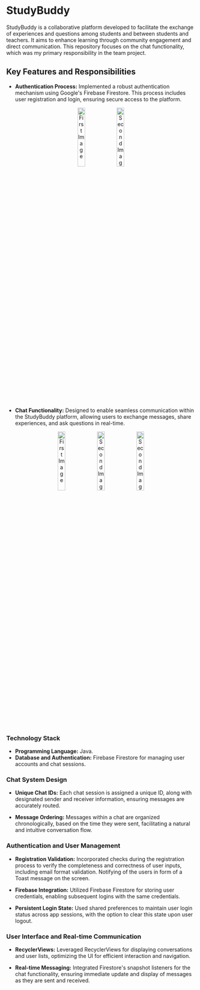 # StudyBuddy

StudyBuddy is a collaborative platform developed to facilitate the exchange of experiences and questions among students and between students and teachers. It aims to enhance learning through community engagement and direct communication. This repository focuses on the chat functionality, which was my primary responsibility in the team project.

## Key Features and Responsibilities

- **Authentication Process:** Implemented a robust authentication mechanism using Google's Firebase Firestore. This process includes user registration and login, ensuring secure access to the platform.

<p align="center">
  <img src="https://github.com/goge1221/Firebase-Messaging-App/assets/75140192/b932aac6-fe74-42e7-bf76-72adb9834fc8" alt="First Image" width="20%">
  <img src="https://github.com/goge1221/Firebase-Messaging-App/assets/75140192/e62fd5a5-64ad-4bc4-8acc-66957dab90d9" alt="Second Image" width="20%">
</p>

- **Chat Functionality:** Designed to enable seamless communication within the StudyBuddy platform, allowing users to exchange messages, share experiences, and ask questions in real-time.

<p align="center">
  <img src="https://github.com/goge1221/Firebase-Messaging-App/assets/75140192/0d9f47a8-d549-42e2-afe1-b4fb703f5300" alt="First Image" width="20%">
  <img src="https://github.com/goge1221/Firebase-Messaging-App/assets/75140192/7da7bb37-2527-4035-bec2-0da235d7c91d" alt="Second Image" width="20%">
  <img src="https://github.com/goge1221/Firebase-Messaging-App/assets/75140192/e89345a9-8cc1-40f4-bd8d-e1efe82a9f48" alt="Second Image" width="20%">
</p>

### Technology Stack

- **Programming Language:** Java.
- **Database and Authentication:** Firebase Firestore for managing user accounts and chat sessions.

### Chat System Design

- **Unique Chat IDs:** Each chat session is assigned a unique ID, along with designated sender and receiver information, ensuring messages are accurately routed.

- **Message Ordering:** Messages within a chat are organized chronologically, based on the time they were sent, facilitating a natural and intuitive conversation flow.

### Authentication and User Management

- **Registration Validation:** Incorporated checks during the registration process to verify the completeness and correctness of user inputs, including email format validation. Notifying of the users in form of a Toast message on the screen. 

- **Firebase Integration:** Utilized Firebase Firestore for storing user credentials, enabling subsequent logins with the same credentials.

- **Persistent Login State:** Used shared preferences to maintain user login status across app sessions, with the option to clear this state upon user logout.

### User Interface and Real-time Communication

- **RecyclerViews:** Leveraged RecyclerViews for displaying conversations and user lists, optimizing the UI for efficient interaction and navigation.

- **Real-time Messaging:** Integrated Firestore's snapshot listeners for the chat functionality, ensuring immediate update and display of messages as they are sent and received.
